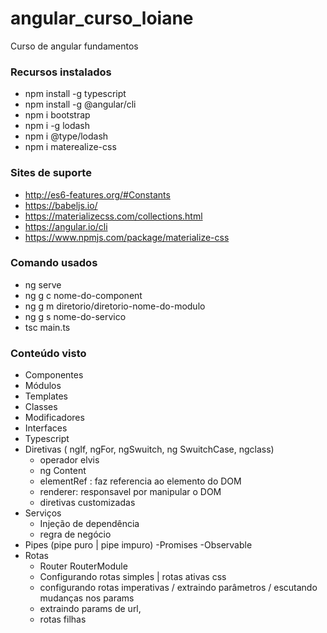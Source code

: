 # angular_curso_loiane
 Curso de angular fundamentos

### Recursos instalados
- npm install -g typescript
- npm install -g @angular/cli
- npm i bootstrap
- npm i -g lodash
- npm i @type/lodash
- npm i materealize-css

### Sites de suporte
- http://es6-features.org/#Constants
-  https://babeljs.io/
- https://materializecss.com/collections.html
- https://angular.io/cli
- https://www.npmjs.com/package/materialize-css

### Comando usados
- ng serve 
- ng g c nome-do-component
- ng g m diretorio/diretorio-nome-do-modulo
- ng g s nome-do-servico
- tsc main.ts

### Conteúdo visto
- Componentes
- Módulos
- Templates
- Classes
- Modificadores
- Interfaces
- Typescript
- Diretivas ( ngIf, ngFor, ngSwuitch, ng SwuitchCase, ngclass)
    - operador elvis
    - ng Content
    - elementRef : faz referencia ao elemento do DOM
    - renderer:  responsavel por manipular o DOM
    - diretivas customizadas
- Serviços
    - Injeção de dependência
    - regra de negócio
- Pipes (pipe puro | pipe impuro)
    -Promises
    -Observable
- Rotas 
    - Router RouterModule
    - Configurando rotas simples | rotas ativas css
    - configurando rotas imperativas /  extraindo parâmetros / escutando mudanças nos params
    - extraindo params de url,
    - rotas filhas
    



